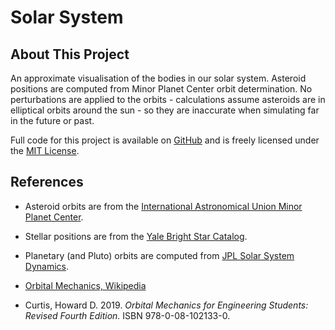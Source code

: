 # Solar System

## About This Project

An approximate visualisation of the bodies in our solar system. Asteroid
positions are computed from Minor Planet Center orbit determination. No
perturbations are applied to the orbits - calculations assume asteroids are in
elliptical orbits around the sun - so they are inaccurate when simulating far in
the future or past.

Full code for this project is available on
[GitHub](https://github.com/alex-kennedy/solar-system) and is freely licensed
under the [MIT
License](https://github.com/alex-kennedy/solar-system/blob/main/LICENSE).

## References

- Asteroid orbits are from the [International Astronomical Union Minor Planet Center](https://www.minorplanetcenter.net/data).

- Stellar positions are from the [Yale Bright Star Catalog](http://tdc-www.harvard.edu/catalogs/bsc5.html).

- Planetary (and Pluto) orbits are computed from [JPL Solar System Dynamics](https://ssd.jpl.nasa.gov/?planet_phys_par).

- [Orbital Mechanics, Wikipedia](https://en.wikipedia.org/wiki/Orbital_mechanics)

- Curtis, Howard D. 2019. _Orbital Mechanics for Engineering Students: Revised Fourth Edition._ ISBN 978-0-08-102133-0.
